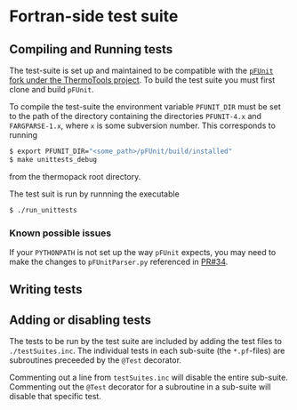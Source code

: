 # Fortran-side test suite

## Compiling and Running tests

The test-suite is set up and maintained to be compatible with the [`pFUnit` fork under the ThermoTools project](https://github.com/thermotools/pFUnit). To build the test suite you must first clone and build `pFUnit`.

To compile the test-suite the environment variable `PFUNIT_DIR` must be set to the path of the directory containing the directories `PFUNIT-4.x` and `FARGPARSE-1.x`, where `x` is some subversion number. This corresponds to running
```bash
$ export PFUNIT_DIR="<some_path>/pFUnit/build/installed"
$ make unittests_debug
```
from the thermopack root directory.

The test suit is run by runnning the executable
```bash
$ ./run_unittests
```

### Known possible issues
If your `PYTHONPATH` is not set up the way `pFUnit` expects, you may need to make the changes to `pFUnitParser.py` referenced in [PR#34](https://github.com/thermotools/thermopack/pull/34).

## Writing tests

## Adding or disabling tests

The tests to be run by the test suite are included by adding the test files to `./testSuites.inc`. The individual tests in each sub-suite (the `*.pf`-files) are subroutines preceeded by the `@Test` decorator. 

Commenting out a line from `testSuites.inc` will disable the entire sub-suite. Commenting out the `@Test` decorator for a subroutine in a sub-suite will disable that specific test.